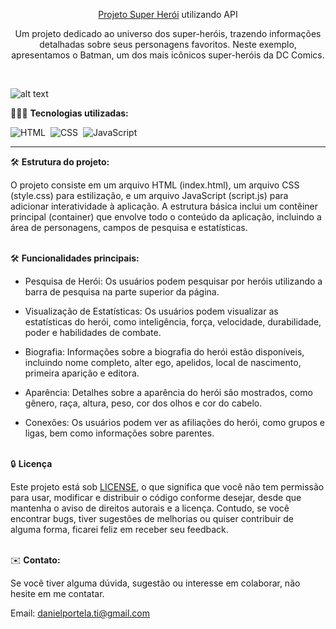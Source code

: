 <div align="center">

<a href="https://superheroapi.netlify.app/">Projeto Super Herói</a> utilizando API

<p>Um projeto dedicado ao universo dos super-heróis, trazendo informações detalhadas sobre seus personagens favoritos. Neste exemplo, apresentamos o Batman, um dos mais icônicos super-heróis da DC Comics.</p> 
</div>

![alt text](preview.jpg)

👨🏼‍💻 <b>Tecnologias utilizadas:</b>

![HTML](https://img.shields.io/badge/-HTML-0D1117?style=for-the-badge&logo=html5&labelColor=0D1117)&nbsp;
![CSS](https://img.shields.io/badge/-CSS-0D1117?style=for-the-badge&logo=CSS3&logoColor=blue&labelColor=0D1117)&nbsp;
![JavaScript](https://img.shields.io/badge/-javascript-0D1117?style=for-the-badge&logo=javascript&logoColor=yellow&labelColor=0D1117)&nbsp;<hr>

🛠️ <b>Estrutura do projeto:</b>

O projeto consiste em um arquivo HTML (index.html), um arquivo CSS (style.css) para estilização, e um arquivo JavaScript (script.js) para adicionar interatividade à aplicação. A estrutura básica inclui um contêiner principal (container) que envolve todo o conteúdo da aplicação, incluindo a área de personagens, campos de pesquisa e estatísticas.<br><br>

🛠️ <b>Funcionalidades principais:</b>

- Pesquisa de Herói: Os usuários podem pesquisar por heróis utilizando a barra de pesquisa na parte superior da página.

- Visualização de Estatísticas: Os usuários podem visualizar as estatísticas do herói, como inteligência, força, velocidade, durabilidade, poder e habilidades de combate.

- Biografia: Informações sobre a biografia do herói estão disponíveis, incluindo nome completo, alter ego, apelidos, local de nascimento, primeira aparição e editora.

- Aparência: Detalhes sobre a aparência do herói são mostrados, como gênero, raça, altura, peso, cor dos olhos e cor do cabelo.

- Conexões: Os usuários podem ver as afiliações do herói, como grupos e ligas, bem como informações sobre parentes.<br><br>


🔒 <b>Licença</b>

Este projeto está sob [LICENSE](LICENSE), o que significa que você não tem permissão para usar, modificar e distribuir o código conforme desejar, desde que mantenha o aviso de direitos autorais e a licença. Contudo, se você encontrar bugs, tiver sugestões de melhorias ou quiser contribuir de alguma forma, ficarei feliz em receber seu feedback.<br><br>

✉️ <b>Contato:</b>

Se você tiver alguma dúvida, sugestão ou interesse em colaborar, não hesite em me contatar.

Email: <a href="mailto:danielportela.ti@gmail.com"> danielportela.ti@gmail.com</a>

